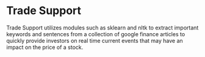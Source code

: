 # Trade Support
Trade Support utilizes modules such as sklearn and nltk to extract important keywords and sentences from a collection of google finance articles to quickly provide investors on real time current events that may have an impact on the price of a stock. 

